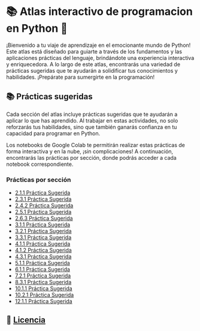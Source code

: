 # 📚 Atlas interactivo de programacion en Python 🚀

¡Bienvenido a tu viaje de aprendizaje en el emocionante mundo de Python! Este atlas está diseñado para guiarte a través de los fundamentos y las aplicaciones prácticas del lenguaje, brindándote una experiencia interactiva y enriquecedora. A lo largo de este atlas, encontrarás una variedad de prácticas sugeridas que te ayudarán a solidificar tus conocimientos y habilidades. ¡Prepárate para sumergirte en la programación!

## 📚 Prácticas sugeridas

Cada sección del atlas incluye prácticas sugeridas que te ayudarán a aplicar lo que has aprendido. Al trabajar en estas actividades, no solo reforzarás tus habilidades, sino que también ganarás confianza en tu capacidad para programar en Python. 

Los notebooks de Google Colab te permitirán realizar estas prácticas de forma interactiva y en la nube, ¡sin complicaciones! A continuación, encontrarás las prácticas por sección, donde podrás acceder a cada notebook correspondiente.

### Prácticas por sección

- [2.1.1 Práctica Sugerida](https://colab.research.google.com/drive/1N814avySj1W-XvD9cqiaj3qn9STI4M3N?usp=sharing)
- [2.3.1 Práctica Sugerida](#)
- [2.4.2 Práctica Sugerida](#)
- [2.5.1 Práctica Sugerida](#)
- [2.6.3 Práctica Sugerida](#)
- [3.1.1 Práctica Sugerida](#)
- [3.2.1 Práctica Sugerida](#)
- [3.3.1 Práctica Sugerida](#)
- [4.1.1 Práctica Sugerida](#)
- [4.1.2 Práctica Sugerida](#)
- [4.3.1 Práctica Sugerida](#)
- [5.1.1 Práctica Sugerida](#)
- [6.1.1 Práctica Sugerida](#)
- [7.2.1 Práctica Sugerida](#)
- [8.3.1 Práctica Sugerida](#)
- [10.1.1 Práctica Sugerida](#)
- [10.2.1 Práctica Sugerida](#)
- [12.1.1 Práctica Sugerida](#)

## 📜 [Licencia](#)
